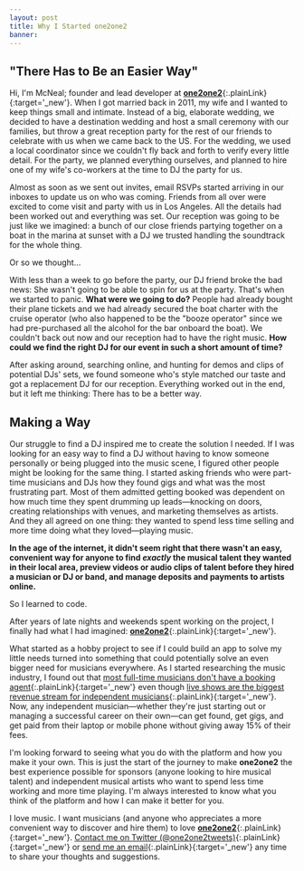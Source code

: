 ```yaml
---
layout: post
title: Why I Started one2one2
banner: 
---
```


## "There Has to Be an Easier Way"

Hi, I'm McNeal; founder and lead developer at [**one2one2**](https://one2one2.com){:.plainLink}{:target='_new'}. When I got married back in 2011, my wife and I wanted to keep things small and intimate. Instead of a big, elaborate wedding, we decided to have a destination wedding and host a small ceremony with our families, but throw a great reception party for the rest of our friends to celebrate with us when we came back to the US. For the wedding, we used a local coordinator since we couldn't fly back and forth to verify every little detail. For the party, we planned everything ourselves, and planned to hire one of my wife's co-workers at the time to DJ the party for us. 

Almost as soon as we sent out invites, email RSVPs started arriving in our inboxes to update us on who was coming. Friends from all over were excited to come visit and party with us in Los Angeles. All the details had been worked out and everything was set. Our reception was going to be just like we imagined: a bunch of our close friends partying together on a boat in the marina at sunset with a DJ we trusted handling the soundtrack for the whole thing.  

Or so we thought&hellip;  

With less than a week to go before the party, our DJ friend broke the bad news: She wasn't going to be able to spin for us at the party. That's when we started to panic. **What were we going to do?** People had already bought their plane tickets and we had already secured the boat charter with the cruise operator (who also happened to be the "booze operator" since we had pre-purchased all the alcohol for the bar onboard the boat). We couldn't back out now and our reception had to have the right music. **How could we find the right DJ for our event in such a short amount of time?**

After asking around, searching online, and hunting for demos and clips of potential DJs' sets, we found someone who's style matched our taste and got a replacement DJ for our reception. Everything worked out in the end, but it left me thinking: There has to be a better way. 

## Making a Way

Our struggle to find a DJ inspired me to create the solution I needed. If I was looking for an easy way to find a DJ without having to know someone personally or being plugged into the music scene, I figured other people might be looking for the same thing. I started asking friends who were part-time musicians and DJs how they found gigs and what was the most frustrating part. Most of them admitted getting booked was dependent on how much time they spent drumming up leads&mdash;knocking on doors, creating relationships with venues, and marketing themselves as artists. And they all agreed on one thing: they wanted to spend less time selling and more time doing what they loved&mdash;playing music. 

**In the age of the internet, it didn't seem right that there wasn't an easy, convenient way for anyone to find _exactly_ the musical talent they wanted in their local area, preview videos or audio clips of talent before they hired a musician or DJ or band, and manage deposits and payments to artists online.**  

So I learned to code.

After years of late nights and weekends spent working on the project, I finally had what I had imagined: [**one2one2**](https://one2one2.com){:.plainLink}{:target='_new'}. 

What started as a hobby project to see if I could build an app to solve my little needs turned into something that could potentially solve an even bigger need for musicians everywhere. As I started researching the music industry, I found out that [most full-time musicians don't have a booking agent](https://youtu.be/sRt5wVFhHC0?t=2089){:.plainLink}{:target='_new'} even though [live shows are the biggest revenue stream for independent musicians](https://www.businessinsider.com/how-do-musicians-make-money-2018-10){:.plainLink}{:target='_new'}. Now, any independent musician&mdash;whether they're just starting out or managing a successful career on their own&mdash;can get found, get gigs, and get paid from their laptop or mobile phone without giving away 15% of their fees.

I'm looking forward to seeing what you do with the platform and how you make it your own. This is just the start of the journey to make **one2one2** the best experience possible for sponsors (anyone looking to hire musical talent) and independent musical artists who want to spend less time working and more time playing. I'm always interested to know what you think of the platform and how I can make it better for you. 

I love music. I want musicians (and anyone who appreciates a more convenient way to discover and hire them) to love [**one2one2**](https://one2one2.com){:.plainLink}{:target='_new'}. [Contact me on Twitter (@one2one2tweets)](https://twitter.com/One2One2tweets){:.plainLink}{:target='_new'} or [send me an email](mailto:check@one2one2.com){:.plainLink}{:target='_new'} any time to share your thoughts and suggestions. 